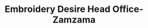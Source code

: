 ---
title: "Embroidery Desire Head Office- Zamzama"
url: /karachi/embroidery-desire-head-office-zamzama/
shop: Kleidung
---